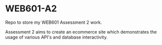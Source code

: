 # WEB601-A2
Repo to store my WEB601 Assessment 2 work.

Assessment 2 aims to create an ecommerce site which demonstrates the usage of various API's and database interactivity.
